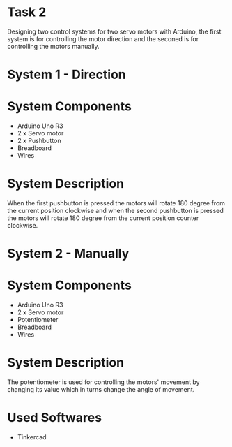 # Task 2
Designing two control systems for two servo motors with Arduino, the first system is for controlling the motor direction and the seconed is for controlling the motors manually.


# System 1 - Direction
# System Components
- Arduino Uno R3
- 2 x Servo motor
- 2 x Pushbutton
- Breadboard
- Wires
# System Description
When the first pushbutton is pressed the motors will rotate 180 degree from the current position clockwise and when the second pushbutton is pressed the motors will rotate 180 degree from the current position counter clockwise.


# System 2 - Manually
# System Components
- Arduino Uno R3
- 2 x Servo motor
- Potentiometer
- Breadboard
- Wires

# System Description
The potentiometer is used for controlling the motors' movement by changing its value which in turns change the angle of movement.


# Used Softwares
- Tinkercad

